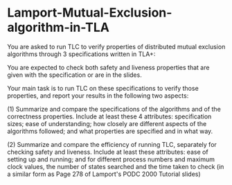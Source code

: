 # Lamport-Mutual-Exclusion-algorithm-in-TLA
You are asked to run TLC to verify properties of distributed mutual exclusion algorithms through 3 specifications written in TLA+:

You are expected to check both safety and liveness properties that are given with the specification or are in the slides.

Your main task is to run TLC on these specifications to verify those properties, and report your results in the following two aspects:

(1) Summarize and compare the specifications of the algorithms and of the correctness properties. Include at least these 4 attributes: specification sizes; ease of understanding; how closely are different aspects of the algorithms followed; and what properties are specified and in what way.

(2) Summarize and compare the efficiency of running TLC, separately for checking safety and liveness. Include at least these attributes: ease of setting up and running; and for different process numbers and maximum clock values, the number of states searched and the time taken to check (in a similar form as Page 278 of Lamport's PODC 2000 Tutorial slides)
